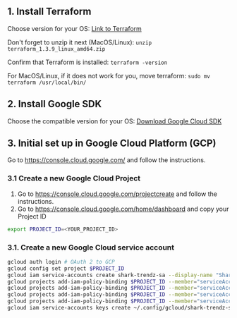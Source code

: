 ## 1. Install Terraform
Choose version for your OS: [Link to Terraform](https://developer.hashicorp.com/terraform/downloads?product_intent=terraform)

Don't forget to unzip it next (MacOS/Linux): `unzip terraform_1.3.9_linux_amd64.zip`

Confirm that Terraform is installed: `terraform -version`

For MacOS/Linux, if it does not work for you, move terraform: `sudo mv terraform /usr/local/bin/`

## 2. Install Google SDK
Choose the compatible version for your OS: [Download Google Cloud SDK](https://cloud.google.com/sdk/docs/install)

## 3. Initial set up in Google Cloud Platform (GCP)
Go to https://console.cloud.google.com/ and follow the instructions.

### 3.1 Create a new Google Cloud Project
1. Go to https://console.cloud.google.com/projectcreate and follow the instructions.
2. Go to https://console.cloud.google.com/home/dashboard and copy your Project ID 
```bash
export PROJECT_ID=<YOUR_PROJECT_ID>
```

### 3.1. Create a new Google Cloud service account 
```bash
gcloud auth login # OAuth 2 to GCP
gcloud config set project $PROJECT_ID
gcloud iam service-accounts create shark-trendz-sa --display-name "Shark Trendz Service Account"
gcloud projects add-iam-policy-binding $PROJECT_ID --member="serviceAccount:shark-trendz-sa@$PROJECT_ID.iam.gserviceaccount.com" --role="roles/viewer"
gcloud projects add-iam-policy-binding $PROJECT_ID --member="serviceAccount:shark-trendz-sa@$PROJECT_ID.iam.gserviceaccount.com" --role="roles/storage.admin"
gcloud projects add-iam-policy-binding $PROJECT_ID --member="serviceAccount:shark-trendz-sa@$PROJECT_ID.iam.gserviceaccount.com" --role="roles/storage.objectAdmin"
gcloud projects add-iam-policy-binding $PROJECT_ID --member="serviceAccount:shark-trendz-sa@$PROJECT_ID.iam.gserviceaccount.com" --role="roles/bigquery.admin"
gcloud iam service-accounts keys create ~/.config/gcloud/shark-trendz-sa.json --iam-account=shark-trendz-sa@$PROJECT_ID.iam.gserviceaccount.com
```